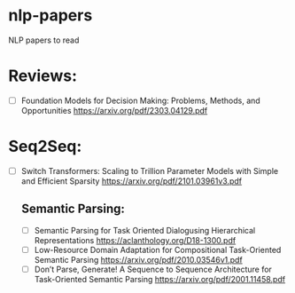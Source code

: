 # nlp-papers
NLP papers to read

# Reviews:

- [ ] Foundation Models for Decision Making: Problems, Methods, and Opportunities https://arxiv.org/pdf/2303.04129.pdf

# Seq2Seq:

- [ ] Switch Transformers: Scaling to Trillion Parameter Models with Simple and Efficient Sparsity https://arxiv.org/pdf/2101.03961v3.pdf

    ## Semantic Parsing:

    - [ ] Semantic Parsing for Task Oriented Dialogusing Hierarchical Representations https://aclanthology.org/D18-1300.pdf
    - [ ] Low-Resource Domain Adaptation for Compositional Task-Oriented Semantic Parsing https://arxiv.org/pdf/2010.03546v1.pdf
    - [ ] Don’t Parse, Generate! A Sequence to Sequence Architecture for Task-Oriented Semantic Parsing https://arxiv.org/pdf/2001.11458.pdf
